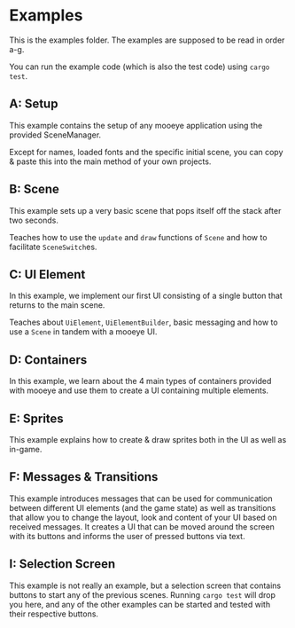 # Examples

This is the examples folder. The examples are supposed to be read in order a-g.

You can run the example code (which is also the test code) using ```cargo  test```.

## A: Setup

This example contains the setup of any mooeye application using the provided SceneManager.

Except for names, loaded fonts and the specific initial scene, you can copy & paste this into the main method of your own projects.

## B: Scene

This example sets up a very basic scene that pops itself off the stack after two seconds.

Teaches how to use the ```update``` and ```draw``` functions of ```Scene``` and how to facilitate ```SceneSwitch```es.

## C: UI Element

In this example, we implement our first UI consisting of a single button that returns to the main scene.

Teaches about ```UiElement```, ```UiElementBuilder```, basic messaging and how to use a ```Scene``` in tandem with a mooeye UI.

## D: Containers

In this example, we learn about the 4 main types of containers provided with mooeye and use them to create a UI containing multiple elements.

## E: Sprites

This example explains how to create & draw sprites both in the UI as well as in-game.

## F: Messages & Transitions

This example introduces messages that can be used for communication between different UI elements (and the game state) as well as transitions that allow you to change the layout, look and content of your UI based on received messages. It creates a UI that can be moved around the screen with its buttons and informs the user of pressed buttons via text.

## I: Selection Screen

This example is not really an example, but a selection screen that contains buttons to start any of the previous scenes. Running ```cargo test``` will drop you here, and any of the other examples can be started and tested with their respective buttons.